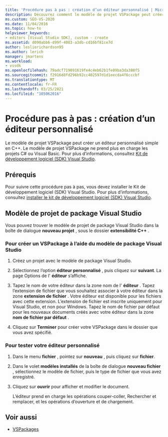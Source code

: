 ```yaml
---
title: 'Procédure pas à pas : création d’un éditeur personnalisé | Microsoft Docs'
description: Découvrez comment le modèle de projet VSPackage peut créer un éditeur personnalisé simple en C++ à l’aide de cette procédure pas à pas.
ms.custom: SEO-VS-2020
ms.date: 11/04/2016
ms.topic: how-to
helpviewer_keywords:
- editors [Visual Studio SDK], custom - create
ms.assetid: d090abb6-d99f-4083-a3db-cd16bf81ce7d
author: leslierichardson95
ms.author: lerich
manager: jmartens
ms.workload:
- vssdk
ms.openlocfilehash: 79adcf719091619fe4c4eb62b1fe89ba3da388f5
ms.sourcegitcommit: f2916d8fd296b92cc402597d1d1eecda4f6cccbf
ms.translationtype: MT
ms.contentlocale: fr-FR
ms.lasthandoff: 03/25/2021
ms.locfileid: "105062016"
---
```

# <a name="walkthrough-create-a-custom-editor"></a>Procédure pas à pas : création d’un éditeur personnalisé
Le modèle de projet VSPackage peut créer un éditeur personnalisé simple en C++. Le modèle de projet VSPackage ne prend plus en charge les projets C# ou Visual Basic. Pour plus d’informations, consultez [Kit de développement logiciel (SDK) Visual Studio](../extensibility/visual-studio-sdk.md).

## <a name="prerequisites"></a>Prérequis
 Pour suivre cette procédure pas à pas, vous devez installer le Kit de développement logiciel (SDK) Visual Studio. Pour plus d’informations, consultez [installer le kit de développement logiciel (SDK) Visual Studio](../extensibility/installing-the-visual-studio-sdk.md).

## <a name="the-visual-studio-package-project-template"></a>Modèle de projet de package Visual Studio
 Vous pouvez trouver le modèle de projet de package Visual Studio dans la boîte de dialogue **nouveau projet** , sous le dossier **extensibilité C++** .

### <a name="to-create-a-vspackage-using-the-visual-studio-package-template"></a>Pour créer un VSPackage à l’aide du modèle de package Visual Studio

1. Créez un projet avec le modèle de package Visual Studio.

2. Sélectionnez l’option **éditeur personnalisé** , puis cliquez sur **suivant**. La page Options de l' **éditeur** s’affiche.

3. Tapez le nom de votre éditeur dans la zone nom de l' **éditeur** . Tapez l’extension de fichier que vous souhaitez associer à votre éditeur dans la zone **extension de fichier** . Votre éditeur est disponible pour les fichiers avec cette extension. L’extension de fichier est inscrite uniquement pour Visual Studio, et non pour Windows. Tapez le nom de fichier par défaut pour les nouveaux documents créés avec votre éditeur dans la zone **nom de fichier par défaut** .

4. Cliquez sur **Terminer** pour créer votre VSPackage dans le dossier que vous avez spécifié.

### <a name="to-test-your-custom-editor"></a>Pour tester votre éditeur personnalisé

1. Dans le menu **fichier** , pointez sur **nouveau** , puis cliquez sur **fichier**.

2. Dans le volet **modèles installés** de la boîte de dialogue **nouveau fichier** , sélectionnez le modèle de fichier, puis le type de fichier que vous avez enregistré.

3. Cliquez sur **ouvrir** pour afficher et modifier le document.

     L’éditeur prend en charge les opérations couper-coller, Rechercher et remplacer, et les opérations d’ouverture et de chargement.

## <a name="see-also"></a>Voir aussi
- [VSPackages](../extensibility/internals/vspackages.md)
